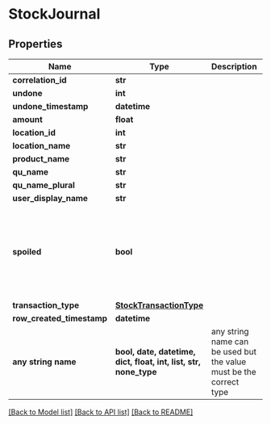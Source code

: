 # StockJournal


## Properties
Name | Type | Description | Notes
------------ | ------------- | ------------- | -------------
**correlation_id** | **str** |  | [optional] 
**undone** | **int** |  | [optional] 
**undone_timestamp** | **datetime** |  | [optional] 
**amount** | **float** |  | [optional] 
**location_id** | **int** |  | [optional] 
**location_name** | **str** |  | [optional] 
**product_name** | **str** |  | [optional] 
**qu_name** | **str** |  | [optional] 
**qu_name_plural** | **str** |  | [optional] 
**user_display_name** | **str** |  | [optional] 
**spoiled** | **bool** |  | [optional]  if omitted the server will use the default value of False
**transaction_type** | [**StockTransactionType**](StockTransactionType.md) |  | [optional] 
**row_created_timestamp** | **datetime** |  | [optional] 
**any string name** | **bool, date, datetime, dict, float, int, list, str, none_type** | any string name can be used but the value must be the correct type | [optional]

[[Back to Model list]](../README.md#documentation-for-models) [[Back to API list]](../README.md#documentation-for-api-endpoints) [[Back to README]](../README.md)


